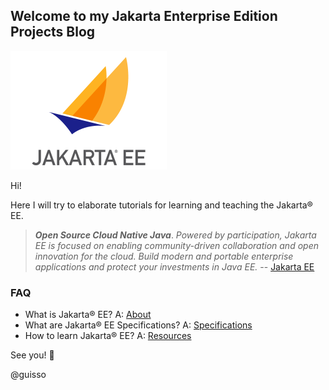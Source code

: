 ## Welcome to my Jakarta Enterprise Edition Projects Blog

![](imgs/jakarta_ee_logo_schooner_color_stacked_default_001.png)

Hi!

Here I will try to elaborate tutorials for learning and teaching the Jakarta&reg; EE.

> _**Open Source Cloud Native Java**_.
> _Powered by participation, Jakarta EE is focused on enabling community-driven collaboration and open innovation for the cloud. Build modern and portable enterprise applications and protect your investments in Java EE._
> -- [Jakarta EE](https://jakarta.ee/)

### FAQ

* What is Jakarta&reg; EE? A: [About](https://jakarta.ee/about/)
* What are Jakarta&reg; EE Specifications? A: [Specifications](https://jakarta.ee/specifications/)
* How to learn Jakarta&reg; EE? A: [Resources](https://jakarta.ee/resources/)

See you! :facepunch:

@guisso
